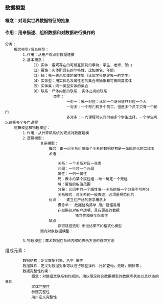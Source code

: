 <h3>数据模型</h3>
<h4>概念：对现实世界数据特征的抽象</h4>
<h4>作用：用来描述、组织数据和对数据进行操作的</h4>

	
	分类：
		概念模型/信息模型：
			1.作用：从用户观点对数据建模
			2.基本概念：
				（1）实体：客观存在的可相互区别的事物：学生、老师、部门
				（2）属性：实体所具有的与特性，比如姓名，年龄。
				（3）码：唯一表示实体的属性集（比如学号确定唯一的学生）
				（4）实体型：用实体名及属性名的集合来抽象和可画同类实体
				（5）实体集：同一类型实体的集合
				（6）联系：尸体内部的联系  实体之间的联系
						  类型：
						  		一对一：唯一对应：比如一个身份证只对应一个人
						  		一对多：一个部门有多个员工，但是多个员工只有一个部门
						  		多对多：一门课程可以同时被多个学生选择，一个学生可以选择多个多门课程
		逻辑模型和物理模型：
		 	1.作用：从计算机系统的观点对数据建模
		 	2.逻辑模型：
		 			关系模型：
		 				概念：由一组关系组成每个关系的数据结构是一张规范化的二维表
		 				术语：
            
		 					关系：一个关系对应一张表
		 					元组：一行时一个元组
		 					属性：一列一属性
		 					码：表中的某个属性组--唯一确定一个元组
		 					域：属性的取值范围
		 					分量：元组中的一个属性值--关系的每一个分量不可再分
		 					关系模式：对关系的一般表述，必须是规范化的
		 				优点：   建立在严格的数学概念上
		 					概念单一 数据结构简单 用户易懂易用
		 					存取路径对用户透明，具有更高的数据
              						独立性和安全保密性
		 				缺点：
		 					存取路径透明 出巡结果不如格式化模型             
		 			面向对象数据模型：
          
		 	3.物理模型：魔术数据在系统内部的表示方法的存取方法
组成元素：

			数据结构：定义数据对象，名字 属性 
			数据操作：定义对数据对象可以进行哪些操作：比如查询，更新，删除等；
			数据完整性约束：
				概念：对数据及联系制约规则，用以限定符合数据模型的数据库状态以及状态的变化
				实体完整性
				参照完整性
				用户定义完整性









